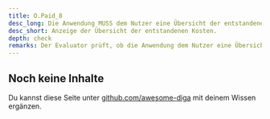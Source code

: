 ```yaml
---
title: O.Paid_8
desc_long: Die Anwendung MUSS dem Nutzer eine Übersicht der entstandenen Kosten anbieten. Falls die Kosten aufgrund einzelner Zugriffe erfolgt sind, MUSS die Anwendung einen Überblick der Zugriffe aufführen.
desc_short: Anzeige der Übersicht der entstandenen Kosten.
depth: check
remarks: Der Evaluator prüft, ob die Anwendung dem Nutzer eine Übersicht der entstandenen Kosten anbietet. Falls die Kosten aufgrund einzelner Zugriffe erfolgt sind, prüft der Evaluator, ob die Anwendung einen Überblick der Zugriffe aufführt.
---
```


## Noch keine Inhalte

Du kannst diese Seite unter [github.com/awesome-diga](https://github.com/awesome-diga/tr-faq) mit deinem Wissen ergänzen.
